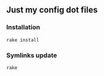 ## Just my config dot files

### Installation

```
rake install
```

### Symlinks update

```
rake
```
